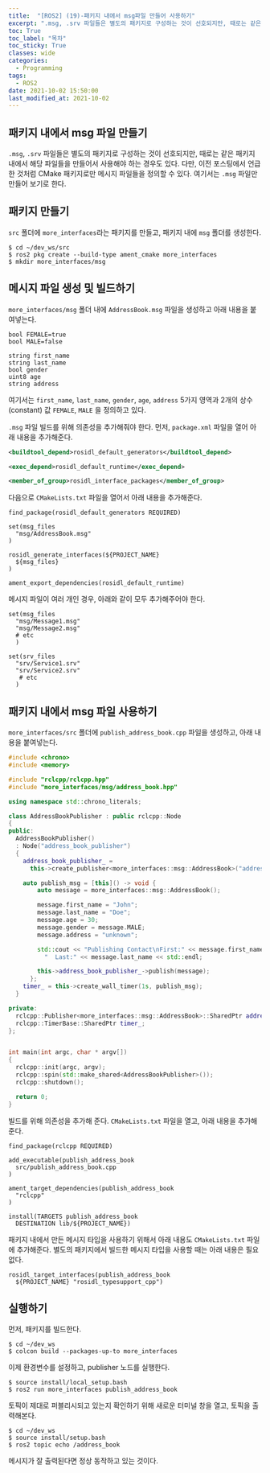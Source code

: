 ```yaml
---
title:  "[ROS2] (19)-패키지 내에서 msg파일 만들어 사용하기"
excerpt: ".msg, .srv 파일들은 별도의 패키지로 구성하는 것이 선호되지만, 때로는 같은 패키지 내에서 해당 파일들을 만들어서 사용해야 하는 경우도 있다."
toc: True
toc_label: "목차"
toc_sticky: True
classes: wide
categories:
  - Programming
tags:
  - ROS2
date: 2021-10-02 15:50:00
last_modified_at: 2021-10-02
---
```


## 패키지 내에서 msg 파일 만들기
`.msg`, `.srv` 파일들은 별도의 패키지로 구성하는 것이 선호되지만, 때로는 같은 패키지 내에서 해당 파일들을 만들어서 사용해야 하는 경우도 있다. 다만, 이전 포스팅에서 언급한 것처럼 CMake 패키지로만 메시지 파일들을 정의할 수 있다. 여기서는 `.msg` 파일만 만들어 보기로 한다.

## 패키지 만들기
`src` 폴더에 `more_interfaces`라는 패키지를 만들고, 패키지 내에 `msg` 폴더를 생성한다.

```
$ cd ~/dev_ws/src
$ ros2 pkg create --build-type ament_cmake more_interfaces
$ mkdir more_interfaces/msg
```

## 메시지 파일 생성 및 빌드하기

`more_interfaces/msg` 폴더 내에 `AddressBook.msg` 파일을 생성하고 아래 내용을 붙여넣는다.

```
bool FEMALE=true
bool MALE=false

string first_name
string last_name
bool gender
uint8 age
string address
```

여기서는 `first_name`, `last_name`, `gender`, `age`, `address` 5가지 영역과 2개의 상수(constant) 값 `FEMALE`, `MALE` 을 정의하고 있다.

`.msg` 파일 빌드를 위해 의존성을 추가해줘야 한다. 먼저, `package.xml` 파일을 열어 아래 내용을 추가해준다.

```xml
<buildtool_depend>rosidl_default_generators</buildtool_depend>

<exec_depend>rosidl_default_runtime</exec_depend>

<member_of_group>rosidl_interface_packages</member_of_group>
```

다음으로 `CMakeLists.txt` 파일을 열어서 아래 내용을 추가해준다.

```
find_package(rosidl_default_generators REQUIRED)

set(msg_files
  "msg/AddressBook.msg"
)

rosidl_generate_interfaces(${PROJECT_NAME}
  ${msg_files}
)

ament_export_dependencies(rosidl_default_runtime)
```

메시지 파일이 여러 개인 경우, 아래와 같이 모두 추가해주어야 한다.

```
set(msg_files
  "msg/Message1.msg"
  "msg/Message2.msg"
  # etc
  )

set(srv_files
  "srv/Service1.srv"
  "srv/Service2.srv"
   # etc
  )
```

## 패키지 내에서 msg 파일 사용하기
`more_interfaces/src` 폴더에 `publish_address_book.cpp` 파일을 생성하고, 아래 내용을 붙여넣는다.

```cpp
#include <chrono>
#include <memory>

#include "rclcpp/rclcpp.hpp"
#include "more_interfaces/msg/address_book.hpp"

using namespace std::chrono_literals;

class AddressBookPublisher : public rclcpp::Node
{
public:
  AddressBookPublisher()
  : Node("address_book_publisher")
  {
    address_book_publisher_ =
      this->create_publisher<more_interfaces::msg::AddressBook>("address_book", 10);

    auto publish_msg = [this]() -> void {
        auto message = more_interfaces::msg::AddressBook();

        message.first_name = "John";
        message.last_name = "Doe";
        message.age = 30;
        message.gender = message.MALE;
        message.address = "unknown";

        std::cout << "Publishing Contact\nFirst:" << message.first_name <<
          "  Last:" << message.last_name << std::endl;

        this->address_book_publisher_->publish(message);
      };
    timer_ = this->create_wall_timer(1s, publish_msg);
  }

private:
  rclcpp::Publisher<more_interfaces::msg::AddressBook>::SharedPtr address_book_publisher_;
  rclcpp::TimerBase::SharedPtr timer_;
};


int main(int argc, char * argv[])
{
  rclcpp::init(argc, argv);
  rclcpp::spin(std::make_shared<AddressBookPublisher>());
  rclcpp::shutdown();

  return 0;
}
```

빌드를 위해 의존성을 추가해 준다. `CMakeLists.txt` 파일을 열고, 아래 내용을 추가해준다.

```
find_package(rclcpp REQUIRED)

add_executable(publish_address_book
  src/publish_address_book.cpp
)

ament_target_dependencies(publish_address_book
  "rclcpp"
)

install(TARGETS publish_address_book
  DESTINATION lib/${PROJECT_NAME})
```

패키지 내에서 만든 메시지 타입을 사용하기 위해서 아래 내용도 `CMakeLists.txt` 파일에 추가해준다. 별도의 패키지에서 빌드한 메시지 타입을 사용할 때는 아래 내용은 필요없다.

```
rosidl_target_interfaces(publish_address_book
  ${PROJECT_NAME} "rosidl_typesupport_cpp")
```

## 실행하기
먼저, 패키지를 빌드한다.

```
$ cd ~/dev_ws
$ colcon build --packages-up-to more_interfaces
```

이제 환경변수를 설정하고, publisher 노드를 실행한다.

```
$ source install/local_setup.bash
$ ros2 run more_interfaces publish_address_book
```

토픽이 제대로 퍼블리시되고 있는지 확인하기 위해 새로운 터미널 창을 열고, 토픽을 출력해본다.

```
$ cd ~/dev_ws
$ source install/setup.bash
$ ros2 topic echo /address_book
```

메시지가 잘 출력된다면 정상 동작하고 있는 것이다.